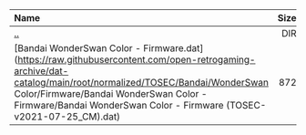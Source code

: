 |Name|Size|
|:---|---:|
|[..](../index.html)|DIR|
|[Bandai WonderSwan Color - Firmware.dat](https://raw.githubusercontent.com/open-retrogaming-archive/dat-catalog/main/root/normalized/TOSEC/Bandai/WonderSwan Color/Firmware/Bandai WonderSwan Color - Firmware/Bandai WonderSwan Color - Firmware (TOSEC-v2021-07-25_CM).dat)|872|
